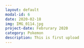```yaml
---
layout: default
modal-id: 6
date: 2020-02-18
img: IMG_0114.jpg
project-date: Februrary 2020
category: Pokemon
description: This is first upload
---
```

